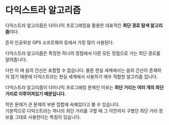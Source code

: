 # 다익스트라 알고리즘

다익스트라 알고리즘은 다이나믹 프로그래밍을 활용한 대표적인 **최단 경로 탐색 알고리즘**이다.
  
흔히 인공위성 GPS 소프트웨어 등에서 가장 많이 사용된다.
  
다익스트라 알고리즘은 특정한 하나의 정점에서 다른 모든 정점으로 가는 최단 경로를 알려줍니다.
  
다만 이 때 음의 간선은 포함할 수 없습니다. 물론 현실 세계에서는 음의 간선이 존재하지 않기 때문에 다익스트라는 현실 세계에서 사용하기 매우 적합한 알고리즘 입니다.
  
다익스트라 알고리즘이 다이나믹 프로그래밍 문제인 이유는 **최단 거리는 여러 개의 최단 거리로 이루어져있기 때문입니다.** 
  
작은 문제가 큰 문제의 부분 집합에 속해있다고 볼 수 있습니다.  
기본적으로 다익스트라는 하나의 최단 거리를 구할 때 그 이전까지 구했던 최단 거리 정보를 그대로 사용한다는 특징이 있습니다.